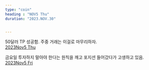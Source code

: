 ```yaml
---
type: "coin"
heading : "NOV5 Thu"
duration: "2023.NOV.30"


---
```

 


50달러 TP 성공함. 주중 거래는 이걸로 마무리하자.  
[2023Nov5 Thu](/todo/images/Document2023NOV5-Thu.pdf)





금요일 투자하지 말아야 한다는 원칙을 깨고 포지션 들어갔다가 고생하고 있음. 
[2023Nov5 Fri](/todo/images/Document2023NOV5-Fri.pdf)






